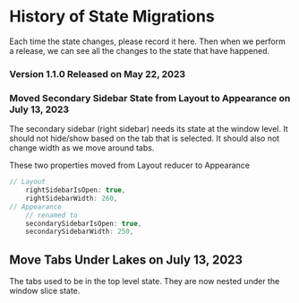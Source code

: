 # History of State Migrations

Each time the state changes, please record it here. Then when we perform a release, we can see all the changes to the state that have happened.

### Version 1.1.0 Released on May 22, 2023

### Moved Secondary Sidebar State from Layout to Appearance on July 13, 2023

The secondary sidebar (right sidebar) needs its state at the window level. It should not hide/show based on the tab that is selected. It should also not change width as we move around tabs.

These two properties moved from Layout reducer to Appearance

```ts
// Layout
    rightSidebarIsOpen: true,
    rightSidebarWidth: 260,
// Appearance
    // renamed to
    secondarySidebarIsOpen: true,
    secondarySidebarWidth: 250,
```

## Move Tabs Under Lakes on July 13, 2023

The tabs used to be in the top level state. They are now nested under the window slice state.

